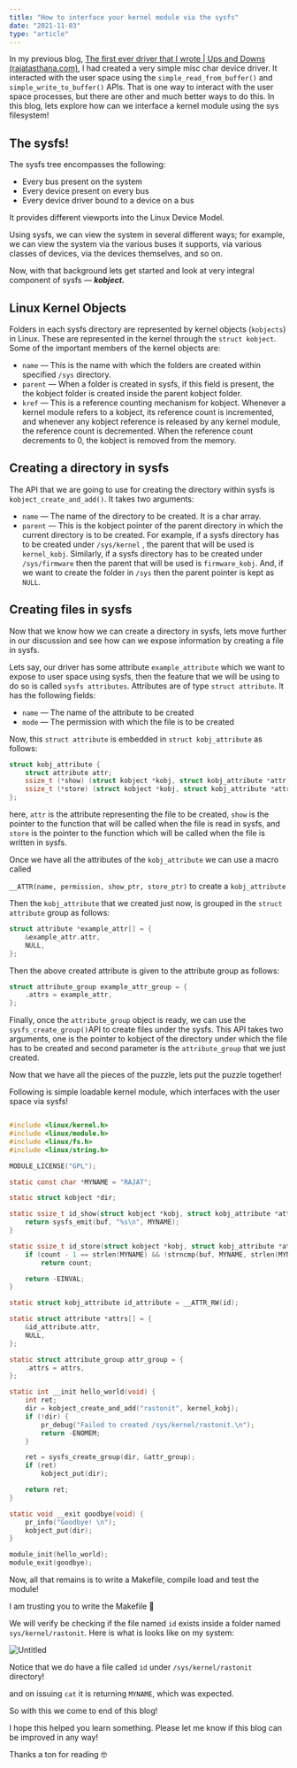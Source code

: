 ```yaml
---
title: "How to interface your kernel module via the sysfs"
date: "2021-11-03"
type: "article"
---
```


In my previous blog, [The first ever driver that I wrote | Ups and Downs (rajatasthana.com)](https://www.rajatasthana.com/articles/the_first_ever_driver_that_i_wrote/), I had created a very simple misc char device driver. It interacted with the user space using the `simple_read_from_buffer()` and `simple_write_to_buffer()` APIs. That is one way to interact with the user space processes, but there are other and much better ways to do this. In this blog, lets explore how can we interface a kernel module using the sys filesystem!

## The sysfs!

The sysfs tree encompasses the following:

- Every bus present on the system
- Every device present on every bus
- Every device driver bound to a device on a bus

It provides different viewports into the Linux Device Model.

Using sysfs, we can view the system in several different ways; for example, we can view the system via the various buses it supports, via various classes of devices, via the devices themselves, and so on. 

Now, with that background lets get started and look at very integral component of sysfs — ***kobject.***

## Linux Kernel Objects

Folders in each sysfs directory are represented by kernel objects (`kobjects`) in Linux. These are represented in the kernel through the `struct kobject`. Some of the important members of the kernel objects are:

- `name` — This is the name with which the folders are created within specified `/sys` directory.
- `parent` — When a folder is created in sysfs, if this field is present, the the kobject folder is created inside the parent kobject folder.
- `kref` — This is a reference counting mechanism for kobject. Whenever a kernel module refers to a kobject, its reference count is incremented, and whenever any kobject reference is released by any kernel module, the reference count is decremented. When the reference count decrements to 0, the kobject is removed from the memory.

## Creating a directory in sysfs

The API that we are going to use for creating the directory within sysfs is `kobject_create_and_add()`. It takes two arguments:

- `name` — The name of the directory to be created. It is a char array.
- `parent` — This is the kobject pointer of the parent directory in which the current directory is to be created. For example, if a sysfs directory has to be created under `/sys/kernel` , the parent that will be used is `kernel_kobj`. Similarly, if a sysfs directory has to be created under `/sys/firmware` then the parent that will be used is `firmware_kobj`. 
And, if we want to create the folder in `/sys` then the parent pointer is kept as `NULL`.

## Creating files in sysfs

Now that we know how we can create a directory in sysfs, lets move further in our discussion and see how can we expose information by creating a file in sysfs. 

Lets say, our driver has some attribute `example_attribute` which we want to expose to user space using sysfs, then the feature that we will be using to do so is called `sysfs attributes`. Attributes are of type `struct attribute`. It has the following fields:

- `name` — The name of the attribute to be created
- `mode` — The permission with which the file is to be created

Now, this `struct attribute` is embedded in `struct kobj_attribute` as follows:

```c
struct kobj_attribute {
	struct attribute attr;
	ssize_t (*show) (struct kobject *kobj, struct kobj_attribute *attr, char *buf);
	ssize_t (*store) (struct kobject *kobj, struct kobj_attribute *attr, const char *buf, size_t count);
};
```

here, `attr` is the attribute representing the file to be created, `show` is the pointer to the function that will be called when the file is read in sysfs, and `store` is the pointer to the function which will be called when the file is written in sysfs.

Once we have all the attributes of the `kobj_attribute` we can use a macro called 

`__ATTR(name, permission, show_ptr, store_ptr)` to create a `kobj_attribute` 

Then the `kobj_attribute` that we created just now, is grouped in the `struct attribute` group as follows:

```c
struct attribute *example_attr[] = {
	&example_attr.attr,
	NULL,
};
```

Then the above created attribute is given to the attribute group as follows:

```c
struct attribute_group example_attr_group = {
	.attrs = example_attr,
};
```

Finally, once the `attribute_group` object is ready, we can use the `sysfs_create_group()`API to create files under the sysfs. This API takes two arguments, one is the pointer to kobject of the directory under which the file has to be created and second parameter is the `attribute_group` that we just created.

Now that we have all the pieces of the puzzle, lets put the puzzle together!

Following is simple loadable kernel module, which interfaces with the user space via sysfs!

```c

#include <linux/kernel.h>
#include <linux/module.h>
#include <linux/fs.h>
#include <linux/string.h>

MODULE_LICENSE("GPL");

static const char *MYNAME = "RAJAT";

static struct kobject *dir;

static ssize_t id_show(struct kobject *kobj, struct kobj_attribute *attr, char *buf) {
	return sysfs_emit(buf, "%s\n", MYNAME);
}

static ssize_t id_store(struct kobject *kobj, struct kobj_attribute *attr, const char *buf, size_t count) {
	if (count - 1 == strlen(MYNAME) && !strncmp(buf, MYNAME, strlen(MYNAME)))
		return count;

	return -EINVAL;
}

static struct kobj_attribute id_attribute = __ATTR_RW(id);

static struct attribute *attrs[] = {
	&id_attribute.attr,
	NULL,
};

static struct attribute_group attr_group = {
	.attrs = attrs,
};

static int __init hello_world(void) {
	int ret;
	dir = kobject_create_and_add("rastonit", kernel_kobj);
	if (!dir) {
		pr_debug("Failed to created /sys/kernel/rastonit.\n");
		return -ENOMEM;
	}

	ret = sysfs_create_group(dir, &attr_group);
	if (ret)
		kobject_put(dir);

	return ret;
}

static void __exit goodbye(void) {
	pr_info("Goodbye! \n");
	kobject_put(dir);
}

module_init(hello_world);
module_exit(goodbye);
```

Now, all that remains is to write a Makefile, compile load and test the module!

I am trusting you to write the Makefile 👊

We will verify be checking if the file named `id` exists inside a folder named `sys/kernel/rastonit`. Here is what is looks like on my system:

![Untitled](https://raw.githubusercontent.com/rast-7/blog/master/content/articles/How%20to%20interface%20your%20kernel%20driver%20via%20the%20sys%20fi%2042bfaa1bbe5442009fb2a8b85c33427a/Untitled.png)

Notice that we do have a file called `id` under `/sys/kernel/rastonit` directory!

and on issuing `cat` it is returning `MYNAME`, which was expected.

So with this we come to end of this blog!

I hope this helped you learn something. Please let me know if this blog can be improved in any way!

Thanks a ton for reading 🤓